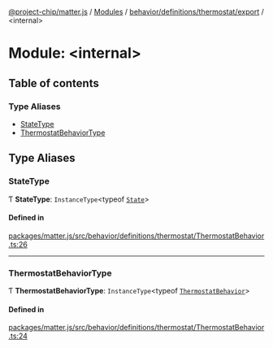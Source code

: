 [@project-chip/matter.js](../README.md) / [Modules](../modules.md) / [behavior/definitions/thermostat/export](behavior_definitions_thermostat_export.md) / \<internal\>

# Module: \<internal\>

## Table of contents

### Type Aliases

- [StateType](behavior_definitions_thermostat_export._internal_.md#statetype)
- [ThermostatBehaviorType](behavior_definitions_thermostat_export._internal_.md#thermostatbehaviortype)

## Type Aliases

### StateType

Ƭ **StateType**: `InstanceType`\<typeof [`State`](../classes/behavior_definitions_thermostat_export.ThermostatServer.md#state-1)\>

#### Defined in

[packages/matter.js/src/behavior/definitions/thermostat/ThermostatBehavior.ts:26](https://github.com/project-chip/matter.js/blob/3adaded6/packages/matter.js/src/behavior/definitions/thermostat/ThermostatBehavior.ts#L26)

___

### ThermostatBehaviorType

Ƭ **ThermostatBehaviorType**: `InstanceType`\<typeof [`ThermostatBehavior`](behavior_definitions_thermostat_export.md#thermostatbehavior)\>

#### Defined in

[packages/matter.js/src/behavior/definitions/thermostat/ThermostatBehavior.ts:24](https://github.com/project-chip/matter.js/blob/3adaded6/packages/matter.js/src/behavior/definitions/thermostat/ThermostatBehavior.ts#L24)
